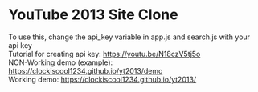 # YouTube 2013 Site Clone
To use this, change the api_key variable in app.js and search.js with your api key <br>
Tutorial for creating api key: https://youtu.be/N18czV5tj5o <br>
<img src="https://i.ibb.co/rvfhQww/Screenshot-2023-04-10-21-01-50-612-edit-com-android-chrome.jpg" alt=""><br>
NON-Working demo (example): https://clockiscool1234.github.io/yt2013/demo <br>
Working demo: https://clockiscool1234.github.io/yt2013/
